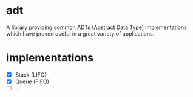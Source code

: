# adt

A library providing common ADTs (Abstract Data Type) implementations which have proved useful in a great variety of applications.

# implementations

- [x] Stack (LIFO)
- [x] Queue (FIFO)
- [ ] ...
